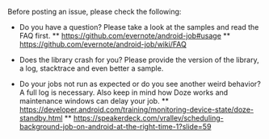 Before posting an issue, please check the following:

* Do you have a question? Please take a look at the samples and read the FAQ first.
** https://github.com/evernote/android-job#usage
** https://github.com/evernote/android-job/wiki/FAQ

* Does the library crash for you? Please provide the version of the library, a log, stacktrace and even better a sample.

* Do your jobs not run as expected or do you see another weird behavior? A full log is necessary. Also keep in mind how Doze works and maintenance windows can delay your job.
** https://developer.android.com/training/monitoring-device-state/doze-standby.html
** https://speakerdeck.com/vrallev/scheduling-background-job-on-android-at-the-right-time-1?slide=59
